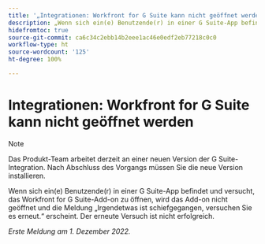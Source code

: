 ```yaml
---
title: '„Integrationen: Workfront for G Suite kann nicht geöffnet werden“'
description: „Wenn sich ein(e) Benutzende(r) in einer G Suite-App befindet und versucht, das Workfront for G Suite-Add-on zu öffnen, wird das Add-on nicht geöffnet und die Meldung ‚Irgendetwas ist schiefgegangen, versuchen Sie es erneut.‘ erscheint. Der erneute Versuch ist nicht erfolgreich. “
hidefromtoc: true
source-git-commit: ca6c34c2ebb14b2eee1ac46e0edf2eb77218c0c0
workflow-type: ht
source-wordcount: '125'
ht-degree: 100%

---
```



# Integrationen: Workfront for G Suite kann nicht geöffnet werden

>[!NOTE]
>
>Das Produkt-Team arbeitet derzeit an einer neuen Version der G Suite-Integration. Nach Abschluss des Vorgangs müssen Sie die neue Version installieren.

Wenn sich ein(e) Benutzende(r) in einer G Suite-App befindet und versucht, das Workfront for G Suite-Add-on zu öffnen, wird das Add-on nicht geöffnet und die Meldung „Irgendetwas ist schiefgegangen, versuchen Sie es erneut.“ erscheint. Der erneute Versuch ist nicht erfolgreich.

_Erste Meldung am 1. Dezember 2022._

